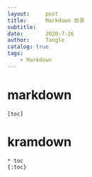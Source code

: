 ```yaml
---
layout:     post
title:      Markdown 目录
subtitle:   
date:       2020-7-26
author:     Tangle
catalog: true
tags:
    - Markdown
---
```


# markdown

```
[toc]
```

# kramdown

```
* toc
{:toc}
```
